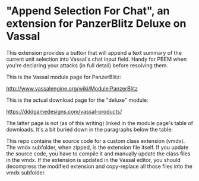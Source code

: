 # "Append Selection For Chat", an extension for PanzerBlitz Deluxe on Vassal

This extension provides a button that will append a text summary of the current unit selection into Vassal's chat input field. Handy for PBEM when you're declaring your attacks (in full detail) before resolving them.

This is the Vassal module page for PanzerBlitz:

http://www.vassalengine.org/wiki/Module:PanzerBlitz

This is the actual download page for the "deluxe" module:

https://dddgamedesigns.com/vassal-products/

The latter page is not (as of this writing) linked in the module page's table of downloads. It's a bit buried down in the paragraphs below the table.

This repo contains the source code for a custom class extension (vmdx). The vmdx subfolder, when zipped, is the extension file itself. If you update the source code, you have to compile it and manually update the class files in the vmdx. If the extension is updated in the Vassal editor, you should decompress the modified extension and copy-replace all those files into the vmdx subfolder.
